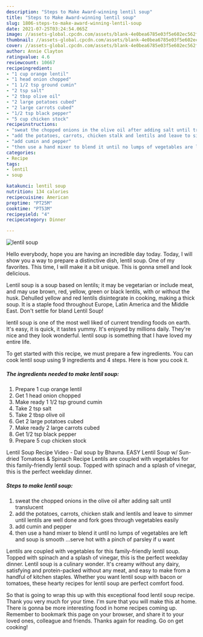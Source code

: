 ```yaml
---
description: "Steps to Make Award-winning lentil soup"
title: "Steps to Make Award-winning lentil soup"
slug: 1806-steps-to-make-award-winning-lentil-soup
date: 2021-07-25T03:24:54.065Z
image: //assets-global.cpcdn.com/assets/blank-4e0bea6785e03f5e602ec562f230caae08da540cada707380b4fe1bbebba43da.png
thumbnail: //assets-global.cpcdn.com/assets/blank-4e0bea6785e03f5e602ec562f230caae08da540cada707380b4fe1bbebba43da.png
cover: //assets-global.cpcdn.com/assets/blank-4e0bea6785e03f5e602ec562f230caae08da540cada707380b4fe1bbebba43da.png
author: Annie Clayton
ratingvalue: 4.6
reviewcount: 10667
recipeingredient:
- "1 cup orange lentil"
- "1 head onion chopped"
- "1 1/2 tsp ground cumin"
- "2 tsp salt"
- "2 tbsp olive oil"
- "2 large potatoes cubed"
- "2 large carrots cubed"
- "1/2 tsp black pepper"
- "5 cup chicken stock"
recipeinstructions:
- "sweat the chopped onions in the olive oil after adding salt until translucent"
- "add the potatoes, carrots, chicken stalk and lentils and leave to simmer until lentils are well done and fork goes through vegetables easily"
- "add cumin and pepper"
- "then use a hand mixer to blend it until no lumps of vegetables are left and soup is smooth ...serve hot with a pinch of parsley if u want"
categories:
- Recipe
tags:
- lentil
- soup

katakunci: lentil soup 
nutrition: 134 calories
recipecuisine: American
preptime: "PT25M"
cooktime: "PT53M"
recipeyield: "4"
recipecategory: Dinner

---
```



![lentil soup](//assets-global.cpcdn.com/assets/blank-4e0bea6785e03f5e602ec562f230caae08da540cada707380b4fe1bbebba43da.png)

Hello everybody, hope you are having an incredible day today. Today, I will show you a way to prepare a distinctive dish, lentil soup. One of my favorites. This time, I will make it a bit unique. This is gonna smell and look delicious.

Lentil soup is a soup based on lentils; it may be vegetarian or include meat, and may use brown, red, yellow, green or black lentils, with or without the husk. Dehulled yellow and red lentils disintegrate in cooking, making a thick soup. It is a staple food throughout Europe, Latin America and the Middle East. Don&#39;t settle for bland Lentil Soup!

lentil soup is one of the most well liked of current trending foods on earth. It's easy, it is quick, it tastes yummy. It's enjoyed by millions daily. They're nice and they look wonderful. lentil soup is something that I have loved my entire life.


To get started with this recipe, we must prepare a few ingredients. You can cook lentil soup using 9 ingredients and 4 steps. Here is how you cook it.

<!--inarticleads1-->

##### The ingredients needed to make lentil soup:

1. Prepare 1 cup orange lentil
1. Get 1 head onion chopped
1. Make ready 1 1/2 tsp ground cumin
1. Take 2 tsp salt
1. Take 2 tbsp olive oil
1. Get 2 large potatoes cubed
1. Make ready 2 large carrots cubed
1. Get 1/2 tsp black pepper
1. Prepare 5 cup chicken stock


Lentil Soup Recipe Video - Dal soup by Bhavna. EASY Lentil Soup w/ Sun-dried Tomatoes &amp; Spinach Recipe Lentils are coupled with vegetables for this family-friendly lentil soup. Topped with spinach and a splash of vinegar, this is the perfect weekday dinner. 

<!--inarticleads2-->

##### Steps to make lentil soup:

1. sweat the chopped onions in the olive oil after adding salt until translucent
1. add the potatoes, carrots, chicken stalk and lentils and leave to simmer until lentils are well done and fork goes through vegetables easily
1. add cumin and pepper
1. then use a hand mixer to blend it until no lumps of vegetables are left and soup is smooth ...serve hot with a pinch of parsley if u want


Lentils are coupled with vegetables for this family-friendly lentil soup. Topped with spinach and a splash of vinegar, this is the perfect weekday dinner. Lentil soup is a culinary wonder. It&#39;s creamy without any dairy, satisfying and protein-packed without any meat, and easy to make from a handful of kitchen staples. Whether you want lentil soup with bacon or tomatoes, these hearty recipes for lentil soup are perfect comfort food. 

So that is going to wrap this up with this exceptional food lentil soup recipe. Thank you very much for your time. I'm sure that you will make this at home. There is gonna be more interesting food in home recipes coming up. Remember to bookmark this page on your browser, and share it to your loved ones, colleague and friends. Thanks again for reading. Go on get cooking!
